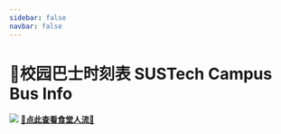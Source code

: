 ```yaml
---
sidebar: false
navbar: false
---
```

# 🚌校园巴士时刻表 SUSTech Campus Bus Info
<Badge text="食堂人流统计" type="tip"/>

![](https://mirrors.sustech.edu.cn/site/sustech-online/img/misc/cateen-flow-ad-202312.png)
[**🍚点此查看食堂人流🍜**](https://sustech.online/canteen/canteen-wx.html)

<ClientOnly>
  <TabView :isMapTabEnabled="true"></TabView>
</ClientOnly>
